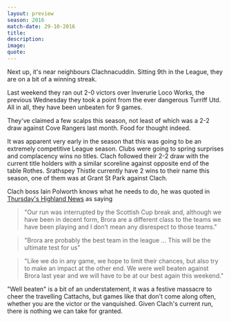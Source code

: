```yaml
---
layout: preview
season: 2016
match-date: 29-10-2016
title:
description:
image:
quote:
---
```

Next up, it's near neighbours Clachnacuddin. Sitting 9th in the League, they are on a bit of a winning streak.

Last weekend they ran out 2-0 victors over Inverurie Loco Works, the previous Wednesday they took a point from the ever dangerous Turriff Utd. All in all, they have been unbeaten for 9 games.

They've claimed a few scalps this season, not least of which was a 2-2 draw against Cove Rangers last month. Food for thought indeed.

It was apparent very early in the season that this was going to be an extremely competitive League season. Clubs were going to spring surprises and complacency wins no titles. Clach followed their 2-2 draw with the current title holders with a similar scoreline against opposite end of the table Rothes. Srathspey Thistle currently have 2 wins to their name this season, one of them was at Grant St Park against Clach.

Clach boss Iain Polworth knows what he needs to do, he was quoted in [Thursday's Highland News](http://www.highland-news.co.uk/Sport/Football/Only-our-best-will-do-against-rampant-Brora-say-Polworth-25102016.htm) as saying

>"Our run was interrupted by the Scottish Cup break and, although we have been in decent form, Brora are a different class to the teams we have been playing and I don’t mean any disrespect to those teams."

>"Brora are probably the best team in the league ... This will be the ultimate test for us"

>"Like we do in any game, we hope to limit their chances, but also try to make an impact at the other end. We were well beaten against Brora last year and we will have to be at our best again this weekend."

"Well beaten" is a bit of an understatement, it was a festive massacre to cheer the travelling Cattachs, but games like that don't come along often, whether you are the victor or the vanquished. Given Clach's current run, there is nothing we can take for granted.